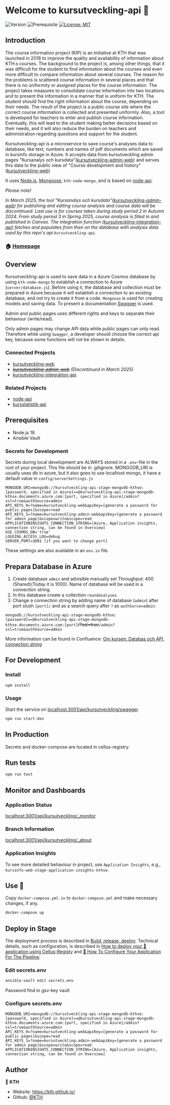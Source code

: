 # Welcome to kursutveckling-api 👋

![Version](https://img.shields.io/badge/version-0.8.0-blue.svg?cacheSeconds=2592000)
![Prerequisite](https://img.shields.io/badge/node-18-blue.svg)
[![License: MIT](https://img.shields.io/badge/License-MIT-yellow.svg)](#)

## Introduction

The course information project (KIP) is an initiative at KTH that was launched in 2018 to improve the quality and availability of information about KTH:s courses. The background to the project is, among other things, that it was difficult for the student to find information about the courses and even more difficult to compare information about several courses. The reason for the problems is scattered course information in several places and that there is no uniformity or assigned places for the course information. The project takes measures to consolidate course information into two locations and to present the information in a manner that is uniform for KTH. The student should find the right information about the course, depending on their needs. The result of the project is a public course site where the correct course information is collected and presented uniformly. Also, a tool is developed for teachers to enter and publish course information. Eventually, this will lead to the student making better decisions based on their needs, and it will also reduce the burden on teachers and administration regarding questions and support for the student.

Kursutveckling-api is a microservice to save course's analyses data to database, like text, numbers and names of pdf documents which are saved in kursinfo storage in Azure. It accepts data from kursutveckling admin pages "Kursanalys och kursdata"([kursutveckling-admin-web](https://github.com/KTH/kursutveckling-admin-web)) and serves this data to the public view of "Course development and history"([kursutveckling-web](https://github.com/KTH/kursutveckling-web))

It uses [Node.js](https://nodejs.org/), [Mongoose](https://mongoosejs.com/), `kth-node-mongo`, and is based on [node-api](https://github.com/KTH/node-api).

*Please note!* 

*In March 2025, the tool "Kursanalys och kursdata"([kursutveckling-admin-web](https://github.com/KTH/kursutveckling-admin-web)) for publishing and editing course analysis and course data will be discontinued. Last use is for courses taken during study period 2 in Autumn 2024. From study period 3 in Spring 2025, course analysis is filled in and published in Canvas. The integration function ([kursutveckling-integration-api](https://github.com/KTH/kursutveckling-integration-api)) fetches and populates from then on the database with analysis data used by this repo's api `kursutveckling-api`.*

### 🏠 [Homepage](https://github.com/KTH/kursutveckling-api)

## Overview

Kursutveckling-api is used to save data in a Azure Cosmos database by using `kth-node-mongo` to establish a connection to Azure (`server/database.js`). Before using it, the database and collection must be prepared in Azure because it will establish a connection to an existing database, and not try to create it from a code. `Mongoose` is used for creating models and saving data. To present a documentation [Swagger](https://swagger.io/) is used.

Admin and public pages uses different rights and keys to separate their behaviour (write/read).

Only admin pages may change API data while public pages can only read. Therefore while using `Swagger`, a developer should choose the correct api key, because some functions will not be shown in details.

### Connected Projects

- [kursutveckling-web](https://github.com/KTH/kursinfo-web)
- *~~[kursutveckling-admin-web](https://github.com/KTH/kursinfo-admin-web)~~ (Discontinued in March 2025)*
- [kursutveckling-integration-api](https://github.com/KTH/ursutveckling-integration-api)

### Related Projects

- [node-api](https://github.com/KTH/node-api)
- [kursstatistik-api](https://github.com/KTH/kursstatistik-api)

## Prerequisites

- Node.js 18
- Ansible Vault

### Secrets for Development

Secrets during local development are ALWAYS stored in a `.env`-file in the root of your project. This file should be in .gitignore. MONGODB_URI is usually uses db in azure, but it also goes to use localhost mongo, it have a default value in `config/serverSettings.js`

```
MONGODB_URI=mongodb://kursutveckling-api-stage-mongodb-kthse:[password, specified in Azure]==@kursutveckling-api-stage-mongodb-kthse.documents.azure.com:[port, specified in Azure]/admin?ssl=true&authSource=admin
API_KEYS_0=?name=kursutveckling-web&apiKey=[generate a password for public pages]&scope=read
API_KEYS_1=?name=kursutveckling-admin-web&apiKey=[generate a password for admin page]&scope=write&scope=read
APPLICATIONINSIGHTS_CONNECTION_STRING=[Azure, Application insights, connection string, can be found in Overview]
USE_COSMOS_DB='true'
LOGGING_ACCESS_LOG=debug
SERVER_PORT=3001 [if you want to change port]
```

These settings are also available in an `env.in` file.

## Prepara Database in Azure

1. Create database `admin` and advisible manually set Throughput: 400 (Shared)(Today it is 1000).
Name of database will be used in a connection string.
2. In this database create a collection `roundanalyses`.
3. Change a connection string by adding name of database (`admin`) after port slush `[port]/` and as a search query after `?` as `authSorce=admin`:

`mongodb://kursutveckling-api-stage-mongodb-kthse:[password]==@kursutveckling-api-stage-mongodb-kthse.documents.azure.com:[port]`~~/?ssl=true~~`/admin?ssl=true&authSource=admin`

More information can be found in Confluence: [Om kursen: Databas och API, connection string](https://confluence.sys.kth.se/confluence/x/a4_KC)


## For Development

### Install

```sh
npm install
```

### Usage

Start the service on [localhost:3001/api/kursutveckling/swagger](http://localhost:3001/api/kursutveckling/swagger).

```sh
npm run start-dev
```

## In Production

Secrets and docker-compose are located in cellus-registry.

## Run tests

```sh
npm run test
```

## Monitor and Dashboards

### Application Status

[localhost:3001/api/kursutveckling/\_monitor](http://localhost:3001/api/kursutveckling/_monitor)

### Branch Information

[localhost:3001/api/kursutveckling/\_about](http://localhost:3001/api/kursutveckling/_about)

### Application Insights

To see more detailed behaviour in project, use `Application Insights`, e.g., `kursinfo-web-stage-application-insights-kthse`.

## Use 🐳

Copy `docker-compose.yml.in` to `docker-compose.yml` and make necessary changes, if any.

```sh
docker-compose up
```

## Deploy in Stage

The deployment process is described in [Build, release, deploy](https://confluence.sys.kth.se/confluence/x/aY3_Ag). Technical details, such as configuration, is described in [How to deploy your 🐳 application using Cellus-Registy](https://gita.sys.kth.se/Infosys/cellus-registry/blob/master/HOW-TO-DEPLOY.md) and [🔧 How To Configure Your Application For The Pipeline](https://gita.sys.kth.se/Infosys/cellus-registry/blob/master/HOW-TO-CONFIGURE.md).

### Edit secrets.env

```sh
ansible-vault edit secrets.env
```

Password find in gsv-key vault

### Configure secrets.env

```
MONGODB_URI=mongodb://kursutveckling-api-stage-mongodb-kthse:[password, specified in Azure]==@kursutveckling-api-stage-mongodb-kthse.documents.azure.com:[port, specified in Azure]/admin?ssl=true&authSource=admin
API_KEYS_0=?name=kursutveckling-web&apiKey=[generate a password for public pages]&scope=read
API_KEYS_1=?name=kursutveckling-admin-web&apiKey=[generate a password for admin page]&scope=write&scope=read
APPLICATIONINSIGHTS_CONNECTION_STRING=[Azure, Application insights, connection string, can be found in Overview]
```

## Author

👤 **KTH**

- Website: https://kth.github.io/
- Github: [@KTH](https://github.com/KTH)
